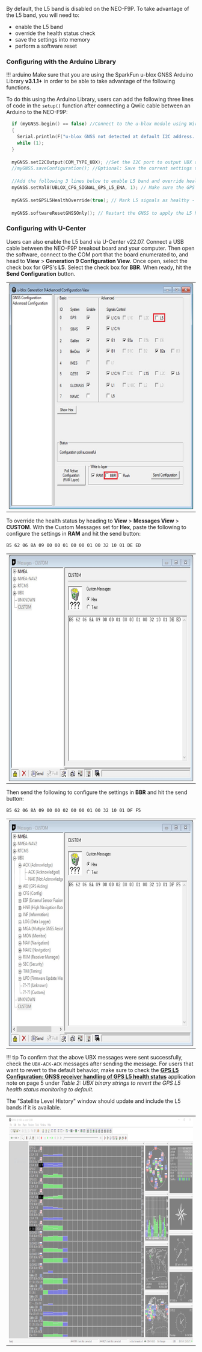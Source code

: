 By default, the L5 band is disabled on the NEO-F9P. To take advantage of the L5 band, you will need to:

* enable the L5 band
* override the health status check
* save the settings into memory
* perform a software reset



### Configuring with the Arduino Library

!!! arduino
    Make sure that you are using the SparkFun u-blox GNSS Arduino Library **v3.1.1+** in order to be able to take advantage of the following functions.

To do this using the Arduino Library, users can add the following three lines of code in the `setup()` function after connecting a Qwiic cable between an Arduino to the NEO-F9P:

```c
  if (myGNSS.begin() == false) //Connect to the u-blox module using Wire port
  {
    Serial.println(F("u-blox GNSS not detected at default I2C address. Please check wiring. Freezing."));
    while (1);
  }

  myGNSS.setI2COutput(COM_TYPE_UBX); //Set the I2C port to output UBX only (turn off NMEA noise)
  //myGNSS.saveConfiguration(); //Optional: Save the current settings to flash and BBR

  //Add the following 3 lines below to enable L5 band and override health status check on the NEO-F9P
  myGNSS.setVal8(UBLOX_CFG_SIGNAL_GPS_L5_ENA, 1); // Make sure the GPS L5 band is enabled (needed on the NEO-F9P)

  myGNSS.setGPSL5HealthOverride(true); // Mark L5 signals as healthy - store in RAM and BBR

  myGNSS.softwareResetGNSSOnly(); // Restart the GNSS to apply the L5 health override
```



### Configuring with U-Center

Users can also enable the L5 band via U-Center v22.07. Connect a USB cable between the NEO-F9P breakout board and your computer. Then open the software, connect to the COM port that the board enumerated to, and head to **View** > **Generation 9 Configuration View**. Once open, select the check box for GPS's **L5**. Select the check box for **BBR**. When ready, hit the **Send Configuration** button.

<div style="text-align: center;">
  <table>
    <tr style="vertical-align:middle;">
     <td style="text-align: center; vertical-align: middle;"><a href="../assets/img/Enable_L5_Band_Highlighted_u-center.JPG"><img src="../assets/img/Enable_L5_Band_Highlighted_u-center.JPG" width="600px" height="600px" alt="Enable L5 Band with U-Center"></a></td>
    </tr>
  </table>
</div>

To override the health status by heading to **View** > **Messages View** > **CUSTOM**. With the Custom Messages set for **Hex**, paste the following to configure the settings in **RAM** and hit the send button:

``` bash
B5 62 06 8A 09 00 00 01 00 00 01 00 32 10 01 DE ED
```

<div style="text-align: center;">
  <table>
    <tr style="vertical-align:middle;">
     <td style="text-align: center; vertical-align: middle;"><a href="../assets/img/U-Center_Override_Health_StatusL5_RAM.JPG"><img src="../assets/img/U-Center_Override_Health_StatusL5_RAM.JPG" width="600px" height="600px" alt="Override Health Status L5 Band Configured in RAM"></a></td>
    </tr>
  </table>
</div>


Then send the following to configure the settings in **BBR** and hit the send button:

``` bash
B5 62 06 8A 09 00 00 02 00 00 01 00 32 10 01 DF F5
```

<div style="text-align: center;">
  <table>
    <tr style="vertical-align:middle;">
     <td style="text-align: center; vertical-align: middle;"><a href="../assets/img/U-Center_Override_Health_Status_L5_BBR.JPG"><img src="../assets/img/U-Center_Override_Health_Status_L5_BBR.JPG" width="600px" height="600px" alt="Override Health Status L5 Band Configured in BBR"></a></td>
    </tr>
  </table>
</div>

!!! tip
    To confirm that the above UBX messages were sent successfully, check the `UBX-ACK-ACK` messages after sending the message. For users that want to revert to the default behavior, make sure to check the **[GPS L5 Configuration: GNSS receiver handling of GPS L5 health status](../assets/component_documentation/GPS-L5-configuration_AppNote_UBX-21038688.pdf)** application note on page 5 under *Table 2: UBX binary strings to revert the GPS L5 health status monitoring to default*.

The "Satellite Level History" window should update and include the L5 bands if it is available.

<div style="text-align: center;">
  <table>
    <tr style="vertical-align:middle;">
     <td style="text-align: center; vertical-align: middle;"><a href="../assets/img/U-Center_L5_Band_Satellite_Level_History_Highlighted.JPG"><img src="../assets/img/U-Center_L5_Band_Satellite_Level_History_Highlighted.JPG" width="600px" height="600px" alt="L5 Band Displaying in Satellite Level History with U-Center"></a></td>
    </tr>
  </table>
</div>
